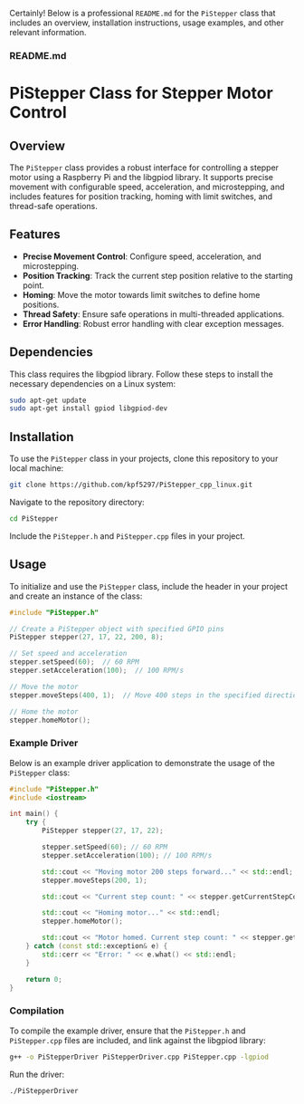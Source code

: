 Certainly! Below is a professional `README.md` for the `PiStepper` class that includes an overview, installation instructions, usage examples, and other relevant information.

### README.md


# PiStepper Class for Stepper Motor Control

## Overview
The `PiStepper` class provides a robust interface for controlling a stepper motor using a Raspberry Pi and the libgpiod library. It supports precise movement with configurable speed, acceleration, and microstepping, and includes features for position tracking, homing with limit switches, and thread-safe operations.

## Features
- **Precise Movement Control**: Configure speed, acceleration, and microstepping.
- **Position Tracking**: Track the current step position relative to the starting point.
- **Homing**: Move the motor towards limit switches to define home positions.
- **Thread Safety**: Ensure safe operations in multi-threaded applications.
- **Error Handling**: Robust error handling with clear exception messages.

## Dependencies
This class requires the libgpiod library. Follow these steps to install the necessary dependencies on a Linux system:

```bash
sudo apt-get update
sudo apt-get install gpiod libgpiod-dev
```

## Installation
To use the `PiStepper` class in your projects, clone this repository to your local machine:

```bash
git clone https://github.com/kpf5297/PiStepper_cpp_linux.git
```

Navigate to the repository directory:

```bash
cd PiStepper
```

Include the `PiStepper.h` and `PiStepper.cpp` files in your project.

## Usage
To initialize and use the `PiStepper` class, include the header in your project and create an instance of the class:

```cpp
#include "PiStepper.h"

// Create a PiStepper object with specified GPIO pins
PiStepper stepper(27, 17, 22, 200, 8);

// Set speed and acceleration
stepper.setSpeed(60);  // 60 RPM
stepper.setAcceleration(100);  // 100 RPM/s

// Move the motor
stepper.moveSteps(400, 1);  // Move 400 steps in the specified direction

// Home the motor
stepper.homeMotor();
```

### Example Driver
Below is an example driver application to demonstrate the usage of the `PiStepper` class:

```cpp
#include "PiStepper.h"
#include <iostream>

int main() {
    try {
        PiStepper stepper(27, 17, 22);

        stepper.setSpeed(60); // 60 RPM
        stepper.setAcceleration(100); // 100 RPM/s

        std::cout << "Moving motor 200 steps forward..." << std::endl;
        stepper.moveSteps(200, 1);

        std::cout << "Current step count: " << stepper.getCurrentStepCount() << std::endl;

        std::cout << "Homing motor..." << std::endl;
        stepper.homeMotor();

        std::cout << "Motor homed. Current step count: " << stepper.getCurrentStepCount() << std::endl;
    } catch (const std::exception& e) {
        std::cerr << "Error: " << e.what() << std::endl;
    }

    return 0;
}
```

### Compilation
To compile the example driver, ensure that the `PiStepper.h` and `PiStepper.cpp` files are included, and link against the libgpiod library:

```bash
g++ -o PiStepperDriver PiStepperDriver.cpp PiStepper.cpp -lgpiod
```

Run the driver:

```bash
./PiStepperDriver
```